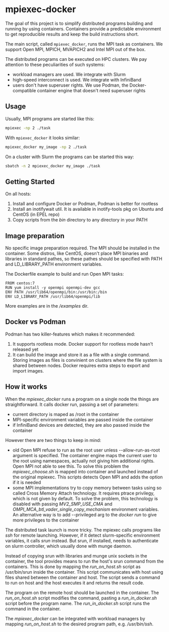 # mpiexec-docker

The goal of this project is to simplify distributed programs building and running by using containers. Containers provide a predictable environment to get reproducible results and keep the build instructions short.

The main script, called `mpiexec_docker`, runs the MPI task as containers. We support Open MPI, MPICH, MVAPICH2 and Intel MPI out of the box.

The distributed programs can be executed on HPC clusters. We pay attention to these peculiarities of such systems:

- workload managers are used. We integrate with Slurm
- high-speed interconnect is used. We integrate with InfiniBand
- users don't have superuser rights. We use Podman, the Docker-compatible container engine that doesn't need superuser rights

## Usage
Usually, MPI programs are started like this: 
```bash
mpiexec -np 2 ./task
```

With `mpiexec_docker` it looks similar:
```bash
mpiexec_docker my_image -np 2 ./task
```

On a cluster with Slurm the programs can be started this way:
```bash
sbatch -n 2 mpiexec_docker my_image ./task
```

## Getting Started
On all hosts:
1. Install and configure Docker or Podman, Podman is better for rootless
2. Install an inotifywait util. It is available in inotify-tools pkg on Ubuntu and CentOS (in EPEL repo)
3. Copy scripts from the _bin_ directory to any directory in your PATH

## Image preparation

No specific image preparation required. The MPI should be installed in the container. Some distros, like CentOS, doesn't place MPI binaries and libraries in standard pathes, so these pathes should be specified with PATH and LD_LIBRARY_PATH environment variables.

The Dockerfile example to build and run Open MPI tasks:

```
FROM centos:7
RUN yum install -y openmpi openmpi-dev gcc
ENV PATH /usr/lib64/openmpi/bin:/usr/bin:/bin
ENV LD_LIBRARY_PATH /usr/lib64/openmpi/lib
```

More examples are in the */examples* dir.

## Docker vs Podman

Podman has two killer-features which makes it recommended:
1. It supports rootless mode. Docker support for rootless mode hasn't released yet
2. It can build the image and store it as a file with a single command. Storing images as files is convinient on clusters where the file system is shared between nodes. Docker requires extra steps to export and import images.

## How it works

When the _mpiexec_docker_ runs a program on a single node the things are straightforward. It calls docker run, passing a set of parameters:

- current directory is maped as /root in the container
- MPI-specific environment variables are passed inside the container
- if InfiniBand devices are detected, they are also passed inside the container

However there are two things to keep in mind:

- old Open MPI refuse to run as the root user unless --allow-run-as-root argument is specified. The container engine maps the current user to the root using namespaces, actually not giving him additional rights. Open MPI not able to see this. To solve this problem the _mpiexec_choose.sh_ is mapped into container and launched instead of the original mpiexec. This scripts detects Open MPI and adds the option if it is needed
- some MPI implementations try to copy memory between tasks using so called Cross Memory Attach technology. It requires ptrace privilegy, which is not given by default. To solve the problem, this technology is disabled with passing *MV2_SMP_USE_CMA* and *OMPI_MCA_btl_vader_single_copy_mechanism* environment variables. An alternative way is to add --privileged arg to the *docker run* to give more privileges to the container

The distributed task launch is more tricky. The mpiexec calls programs like *ssh* for remote launching. However, if it detect slurm-specific environment variables, it calls *srun* instead. But srun, if installed, needs to authenticate on slurm controller, which usually done with munge daemon. 

Instead of copying srun with libraries and munge unix sockets in the container, the tool provides means to run the host's srun command from the containers. This is done by mapping the *run_on_host.sh* script as /usr/bin/srun inside the container. This script communicates with host using files shared between the container and host. The script sends a command to run on host and the host executes it and returns the result code.

The program on the remote host should be launched in the container. The *run_on_host.sh* script modifies the command, pasting a *run_in_docker.sh* script before the program name. The *run_in_docker.sh* script runs the command in the container.

The *mpiexec_docker* can be integrated with workload managers by mapping *run_on_host.sh* to the desired program path, e.g. */usr/bin/ssh*.

